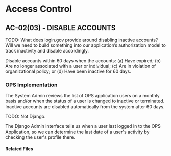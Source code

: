 # Access Control
## AC-02(03) - DISABLE ACCOUNTS

TODO: What does login.gov provide around disabling inactive accounts? Will we need to build something into our application’s authorization model to track inactivity and disable accordingly.

Disable accounts within 60 days when the accounts:
(a) Have expired;
(b) Are no longer associated with a user or individual;
(c) Are in violation of organizational policy; or
(d) Have been inactive for 60 days.

### OPS Implementation

The System Admin reviews the list of OPS application users on a monthly basis and/or when the status of a user is changed to inactive or terminated. Inactive accounts are disabled automatically from the system after 60 days.

TODO: Not Django.

The Django Admin interface tells us when a user last logged in to the OPS Application, so we can determine the last date of a user's activity by checking the user's profile there.

#### Related Files

